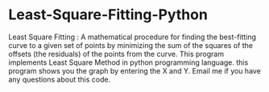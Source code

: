 # Least-Square-Fitting-Python
Least Square Fitting : A mathematical procedure for finding the best-fitting curve to a given set of points by minimizing the sum of the squares of the offsets (the residuals) of the points from the  curve. This program implements Least Square Method in python programming language. this program shows you the graph by entering the X and Y. Email me if you have any questions about this code.
